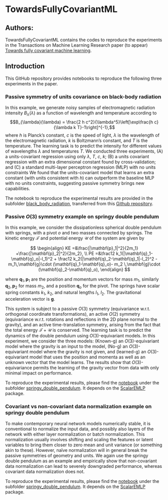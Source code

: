 # TowardsFullyCovariantML

## Authors:
TowardsFullyCovariantML contains the codes to reproduce the experiments in the Transactions on Machine Learning Research paper (to appear) [Towards fully covariant machine learning](https://arxiv.org/abs/2301.13724).

## Introduction
This GitHub repository provides notebooks to reproduce the following three experiments in the paper.

### Passive symmetry of units covariance on black-body radiation
In this example, we generate noisy samples of electromagnetic radiation intensity $B_{\lambda}(\lambda)$ 
as a function of wavelength and temperature according to
$$B_{\lambda}(\lambda) = \frac{2 h c^2}{\lambda^5}\left[\exp\frac{h c}{\lambda k T}-1\right]^{-1},$$
where $h$ is Planck’s constant, $c$ is the speed of light, $\lambda$ is the wavelength of the electromagnetic radiation, 
$k$ is Boltzmann’s constant, and $T$ is the temperature. 
The learning task is to predict the intensity for different values of wavelengths $\lambda$ and temperatures $T$.
We conducted three experiments, (A) a units-covariant regression using only $\lambda$, $T$, $c$, $k$; 
(B) a units covariant regression with an extra dimensional constant found by cross-validation; and 
(C) a standard multi-layer perceptron regression (MLP) with no units constraints
We found that the units-covariant model that learns an extra constant (with units consistent with $h$)
can outperform the baseline MLP with no units constraints, suggesting passive symmetry brings new capabilities.


The notebook to reproduce the experimental results are provided in the subfolder [black_body_radiation](https://github.com/weichiyao/TowardsFullyCovariantML/tree/main/black_body_radiation), transferred from this 
[Github repository](https://github.com/davidwhogg/LearnDimensionalConstant). 


### Passive *O*(3) symmetry example on springy double pendulum
In this example, we consider the dissipationless spherical double pendulum with springs, with a pivot $o$ and two
masses connected by springs. The kinetic energy $\mathcal{T}$ and potential energy $\mathcal{U}$ of the system are given by

$$
\begin{align}
KE =&\frac{|\mathbf{p}_1|^2}{2m_1} +\frac{|\mathbf{p}_2|^2}{2m_2}, \\
PE =&\frac12 k_1(|\mathbf{q}_1-\mathbf{q}_o|-l_1)^2 + \frac12 k_2(|\mathbf{q}_2-\mathbf{q}_1|-l_2)^2 
    -m_1\,\mathbf{g}\cdot (\mathbf{q}_1-\mathbf{q}_o)- m_2 \,\mathbf{g}\cdot  (\mathbf{q}_2-\mathbf{q}_o),  
\end{align}
$$

where $\mathbf{q}_1, \mathbf{p}_1$ are the position and momentum vectors for mass $m_1$, similarly $\mathbf{q}_2, \mathbf{p}_2$ for mass $m_2$, and a position $\mathbf{q}_o$ for the pivot. The springs have scalar spring constants $k_1$, $k_2$, and natural lengths $l_1$, $l_2$. The gravitational acceleration vector is $\mathbf{g}$. 

This system is subject to a passive *O*(3) symmetry (equivariance w.r.t. orthogonal coordinate transformations), 
an active *O*(2) symmetry (equivariance w.r.t. rotations and reflections in the 2D plane normal to the gravity), 
and an active time-translation symmetry, arising from the fact that the total energy $\mathcal{T}+\mathcal{U}$ is conserved.
The learning task is to predict the dynamics of the double pendulum using *O*(3)-equivariant models.
In this experiment, we consider the three models: 
(Known-g) an *O*(3)-equivariant model where the gravity is an input to the model, 
(No-g) an *O*(3)-equivariant model where the gravity is not given, 
and (learned-g) an *O*(3)-equivariant model that uses the position and momenta as well as an unknown vector that the model learns. 
The results show that *O*(3)-equivariance permits the learning of the gravity vector from data with only minimal impact on performance.

To reproduce the experimental results, please find the [notebook](https://github.com/weichiyao/TowardsFullyCovariantML/blob/main/springy_double_pendulum/passive_O3_symmetry.ipynb) under the subfolder [springy_double_pendulum](https://github.com/weichiyao/TowardsFullyCovariantML/tree/main/springy_double_pendulum). 
It depends on the [ScalarEMLP](https://github.com/weichiyao/ScalarEMLP) package. 

### Covariant vs non-covariant data normalization example on springy double pendulum
To make contemporary neural network models numerically stable, it is conventional to normalize the input
data, and possibly also layers of the network with either layer normalization or batch normalization. This
normalization usually involves shifting and scaling the features or latent variables to bring them closer to
zero mean and unit variance (or something akin to these).
However, naïve normalization will in general break the passive symmetries of geometry and units. 
We again use the springy double pendulum as an example 
and empirically show that non-covariant data normalization can lead to severely downgraded performance, 
whereas covariant data normalization does not.

To reproduce the experimental results, please find the [notebook](https://github.com/weichiyao/TowardsFullyCovariantML/blob/main/springy_double_pendulum/data_normalization.ipynb) under the subfolder [springy_double_pendulum](https://github.com/weichiyao/TowardsFullyCovariantML/tree/main/springy_double_pendulum). 
It depends on the [ScalarEMLP](https://github.com/weichiyao/ScalarEMLP) package. 
